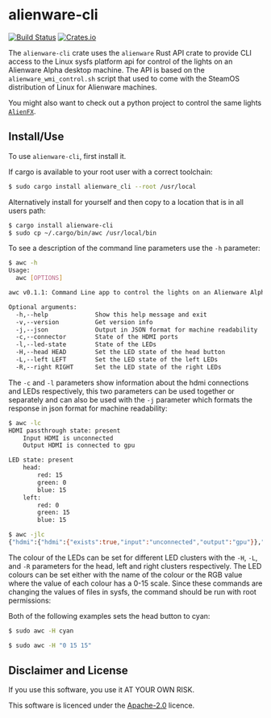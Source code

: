# alienware-cli

[![Build Status](https://github.com/a1ecbr0wn/alienware-wmi/actions/workflows/build.yml/badge.svg)](https://github.com/a1ecbr0wn/alienware-wmi/actions/workflows/build.yml) [![Crates.io](https://img.shields.io/crates/v/alienware_cli)](https://crates.io/crates/alienware)

The `alienware-cli` crate uses the `alienware` Rust API crate to provide CLI access to the Linux sysfs platform api for
control of the lights on an Alienware Alpha desktop machine.  The API is based on the `alienware_wmi_control.sh` script
that used to come with the SteamOS distribution of Linux for Alienware machines.

You might also want to check out a python project to control the same lights
[`AlienFX`](https://github.com/trackmastersteve/alienfx).

## Install/Use

To use `alienware-cli`, first install it.

If cargo is available to your root user with a correct toolchain:

```bash
$ sudo cargo install alienware_cli --root /usr/local
```

Alternatively install for yourself and then copy to a location that is in all users path:

```bash
$ cargo install alienware-cli
$ sudo cp ~/.cargo/bin/awc /usr/local/bin
```

To see a description of the command line parameters use the `-h` parameter:

```bash
$ awc -h
Usage:
  awc [OPTIONS]

awc v0.1.1: Command Line app to control the lights on an Alienware Alpha R1/R2

Optional arguments:
  -h,--help             Show this help message and exit
  -v,--version          Get version info
  -j,--json             Output in JSON format for machine readability
  -c,--connector        State of the HDMI ports
  -l,--led-state        State of the LEDs
  -H,--head HEAD        Set the LED state of the head button
  -L,--left LEFT        Set the LED state of the left LEDs
  -R,--right RIGHT      Set the LED state of the right LEDs
```

The `-c` and `-l` parameters show information about the hdmi connections and LEDs respectively, this two parameters can
be used together or separately and can also be used with the `-j` parameter which formats the response in json format
for machine readability:

```bash
$ awc -lc
HDMI passthrough state: present
    Input HDMI is unconnected
    Output HDMI is connected to gpu

LED state: present
    head:
        red: 15
        green: 0
        blue: 15
    left:
        red: 0
        green: 15
        blue: 15
```

```bash
$ awc -jlc
{"hdmi":{"hdmi":{"exists":true,"input":"unconnected","output":"gpu"}},"leds":{"exists":true,"left":{"red":0,"green":15,"blue":15},"head":{"red":15,"green":0,"blue":15}}}
```

The colour of the LEDs can be set for different LED clusters with the `-H`, `-L`, and `-R` parameters for the head, left
and right clusters respectively.  The LED colours can be set either with the name of the colour or the RGB value where
the value of each colour has a 0-15 scale.  Since these commands are changing the values of files in sysfs, the command
should be run with root permissions:

Both of the following examples sets the head button to cyan:

```bash
$ sudo awc -H cyan
```

```bash
$ sudo awc -H "0 15 15"
```

## Disclaimer and License

If you use this software, you use it AT YOUR OWN RISK.

This software is licenced under the [Apache-2.0](https://github.com/a1ecbr0wn/alienware-wmi/blob/main/LICENSE) licence.
